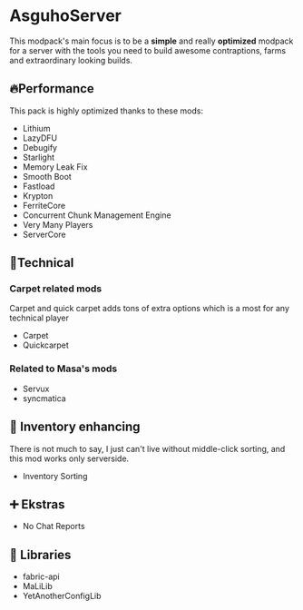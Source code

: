 # AsguhoServer
This modpack's main focus is to be a **simple** and really **optimized** modpack for a server with the tools you need to build awesome contraptions, farms and extraordinary looking builds.

## 🔥Performance
This pack is highly optimized thanks to these mods:

- Lithium
- LazyDFU
- Debugify
- Starlight
- Memory Leak Fix
- Smooth Boot
- Fastload
- Krypton
- FerriteCore
- Concurrent Chunk Management Engine 
- Very Many Players
- ServerCore

## 🔧Technical
### Carpet related mods
Carpet and quick carpet adds tons of extra options which is a most for any technical player

- Carpet
- Quickcarpet

### Related to Masa's mods

- Servux
- syncmatica

## 🎒 Inventory enhancing
There is not much to say, I just can't live without middle-click sorting, and this mod works only serverside.

- Inventory Sorting

## ➕ Ekstras

- No Chat Reports
## 📑 Libraries

- fabric-api
- MaLiLib
- YetAnotherConfigLib